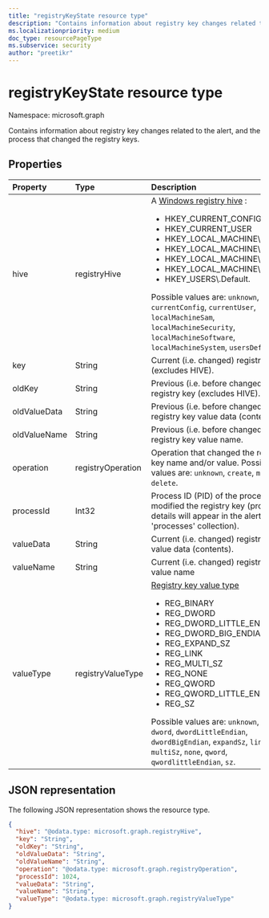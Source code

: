 ```yaml
---
title: "registryKeyState resource type"
description: "Contains information about registry key changes related to the alert, and the process that changed the registry keys."
ms.localizationpriority: medium
doc_type: resourcePageType
ms.subservice: security
author: "preetikr"
---
```


# registryKeyState resource type

Namespace: microsoft.graph

Contains information about registry key changes related to the alert, and the process that changed the registry keys.

## Properties

| Property     | Type        | Description |
|:-------------|:------------|:------------|
|hive|registryHive|A [Windows registry hive](/windows/desktop/sysinfo/registry-hives) : <ul><li>HKEY_CURRENT_CONFIG</li> <li>HKEY_CURRENT_USER</li> <li>HKEY_LOCAL_MACHINE\SAM</li> <li>HKEY_LOCAL_MACHINE\Security</li> <li>HKEY_LOCAL_MACHINE\Software</li> <li>HKEY_LOCAL_MACHINE\System</li> <li>HKEY_USERS\\.Default.</li></ul> Possible values are: `unknown`, `currentConfig`, `currentUser`, `localMachineSam`, `localMachineSecurity`, `localMachineSoftware`, `localMachineSystem`, `usersDefault`.|
|key|String|Current (i.e. changed) registry key (excludes HIVE).|
|oldKey|String|Previous (i.e. before changed) registry key (excludes HIVE).|
|oldValueData|String|Previous (i.e. before changed) registry key value data (contents).|
|oldValueName|String|Previous (i.e. before changed) registry key value name.|
|operation|registryOperation|Operation that changed the registry key name and/or value. Possible values are: `unknown`, `create`, `modify`, `delete`.|
|processId|Int32|Process ID (PID) of the process that modified the registry key (process details will appear in the alert 'processes' collection).|
|valueData|String|Current (i.e. changed) registry key value data (contents).|
|valueName|String|Current (i.e. changed) registry key value name|
|valueType|registryValueType|[Registry key value type](/windows/desktop/sysinfo/registry-value-types) <ul><li>REG_BINARY</li> <li>REG_DWORD</li> <li>REG_DWORD_LITTLE_ENDIAN</li> <li>REG_DWORD_BIG_ENDIAN</li><li>REG_EXPAND_SZ</li> <li>REG_LINK</li> <li>REG_MULTI_SZ</li> <li>REG_NONE</li> <li>REG_QWORD</li> <li>REG_QWORD_LITTLE_ENDIAN</li> <li>REG_SZ</li></ul> Possible values are: `unknown`, `binary`, `dword`, `dwordLittleEndian`, `dwordBigEndian`, `expandSz`, `link`, `multiSz`, `none`, `qword`, `qwordlittleEndian`, `sz`.|

## JSON representation

The following JSON representation shows the resource type.

<!-- {
  "blockType": "resource",
  "optionalProperties": [

  ],
  "@odata.type": "microsoft.graph.registryKeyState"
}-->

```json
{
  "hive": "@odata.type: microsoft.graph.registryHive",
  "key": "String",
  "oldKey": "String",
  "oldValueData": "String",
  "oldValueName": "String",
  "operation": "@odata.type: microsoft.graph.registryOperation",
  "processId": 1024,
  "valueData": "String",
  "valueName": "String",
  "valueType": "@odata.type: microsoft.graph.registryValueType"
}

```

<!-- uuid: 8fcb5dbc-d5aa-4681-8e31-b001d5168d79
2015-10-25 14:57:30 UTC -->
<!-- {
  "type": "#page.annotation",
  "description": "registryKeyState resource",
  "keywords": "",
  "section": "documentation",
  "tocPath": ""
}-->



